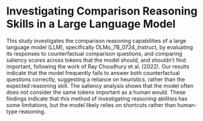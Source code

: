 # Investigating Comparison Reasoning Skills in a Large Language Model

This study investigates the comparison reasoning capabilities of a large language model (LLM), specifically OLMo_7B_0724_Instruct, by evaluating its responses to counterfactual comparison questions, and comparing saliency scores across tokens that the model should, and shouldn’t find important, following the work of Ray Choudhury et al. (2022). Our results indicate that the model frequently fails to answer both counterfactual questions correctly, suggesting a reliance on heuristics, rather than the expected reasoning skill. The saliency analysis shows that the model often does not consider the same tokens important as a human would. These findings indicate that this method of investigating reasoning abilities has some limitations, but the model likely relies on shortcuts rather than human-type reasoning.
